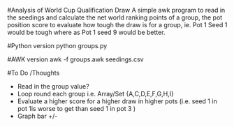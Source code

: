 #Analysis of World Cup Qualification Draw
A simple awk program to read in the seedings and calculate the net world ranking points of a group, the pot position score to evaluate how tough the draw is for a group, ie. Pot 1 Seed 1 would be tough where as Pot 1 seed 9 would be better.

#Python version
 python groups.py

#AWK version
 awk -f groups.awk seedings.csv

#To Do /Thoughts
+ Read in the group value?
+ Loop round each group i.e. Array/Set {A,C,D,E,F,G,H,I}
+ Evaluate a higher score for a higher draw in higher pots (i.e. seed 1 in pot 1is worse to get than seed 1 in pot 3 ) 
+ Graph bar +/-
